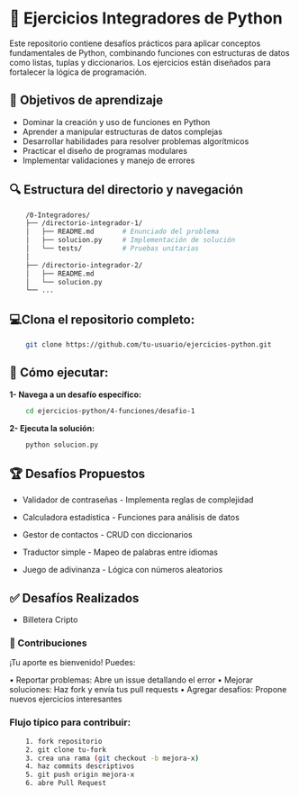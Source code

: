 # 📂 Ejercicios Integradores de Python

Este repositorio contiene desafíos prácticos para aplicar conceptos fundamentales de Python, combinando funciones con estructuras de datos como listas, tuplas y diccionarios. Los ejercicios están diseñados para fortalecer la lógica de programación.

## 🎯 Objetivos de aprendizaje

* Dominar la creación y uso de funciones en Python
* Aprender a manipular estructuras de datos complejas
* Desarrollar habilidades para resolver problemas algorítmicos
* Practicar el diseño de programas modulares
* Implementar validaciones y manejo de errores

## 🔍 Estructura del directorio y navegación

```bash
    /0-Integradores/
    ├── /directorio-integrador-1/  
    │   ├── README.md       # Enunciado del problema
    │   ├── solucion.py     # Implementación de solución
    │   └── tests/          # Pruebas unitarias
    │
    ├── /directorio-integrador-2/
    │   ├── README.md
    │   └── solucion.py
    └── ...
```

## 💻Clona el repositorio completo:

```bash
    git clone https://github.com/tu-usuario/ejercicios-python.git
```

## 🚀 Cómo ejecutar: 

**1- Navega a un desafío específico:**

```bash
    cd ejercicios-python/4-funciones/desafio-1
```

**2- Ejecuta la solución:**

```bash
    python solucion.py
```

## 🏆 Desafíos Propuestos

* Validador de contraseñas - Implementa reglas de complejidad

* Calculadora estadística - Funciones para análisis de datos

* Gestor de contactos - CRUD con diccionarios

* Traductor simple - Mapeo de palabras entre idiomas

* Juego de adivinanza - Lógica con números aleatorios

## ✅ Desafíos Realizados

* Billetera Cripto

### 📌 Contribuciones

¡Tu aporte es bienvenido! Puedes:

• Reportar problemas: Abre un issue detallando el error
• Mejorar soluciones: Haz fork y envía tus pull requests
• Agregar desafíos: Propone nuevos ejercicios interesantes

### Flujo típico para contribuir:

```bash
    1. fork repositorio
    2. git clone tu-fork
    3. crea una rama (git checkout -b mejora-x)
    4. haz commits descriptivos
    5. git push origin mejora-x
    6. abre Pull Request
```